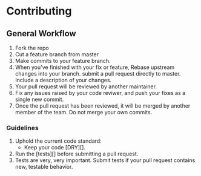 # Contributing

## General Workflow

1. Fork the repo
1. Cut a feature branch from master
1. Make commits to your feature branch.
1. When you've finished with your fix or feature, Rebase upstream changes into your branch. submit a pull request
   directly to master. Include a description of your changes.
1. Your pull request will be reviewed by another maintainer.
1. Fix any issues raised by your code reviwer, and push your fixes as a single
   new commit.
1. Once the pull request has been reviewed, it will be merged by another member of the team. Do not merge your own commits.

### Guidelines

1. Uphold the current code standard:
    - Keep your code [DRY][].
1. Run the [tests][] before submitting a pull request.
1. Tests are very, very important. Submit tests if your pull request contains
   new, testable behavior.
